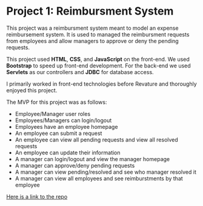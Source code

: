 # Project 1: Reimbursment System

This project was a reimbursment system meant to model an expense 
reimbursement system. It is used to managed the reimbursment requests 
from employees and allow managers to approve or deny the pending requests.


This project used **HTML**, **CSS**, and **JavaScript** on the 
front-end. We used **Bootstrap** to speed up front-end development. For the 
back-end we used **Servlets** as our controllers and **JDBC** for database 
access. 


I primarily worked in front-end technologies before Revature and 
thoroughly enjoyed this project. 

The MVP for this project was as follows:
* Employee/Manager user roles
* Employees/Managers can login/logout
* Employees have an employee homepage
* An employee can submit a request
* An employee can view all pending requests and view all resolved 
requests
* An employee can update their information
* A manager can login/logout and view the manager homepage
* A manager can approve/deny pending requests
* A manager can view pending/resolved and see who manager resolved it
* A manager can view all employees and see reimburstments by that 
employee


[Here is a link to the repo](https://github.com/crandonriordan/Projects-Rev/tree/master/p1-crandon-riordan)


